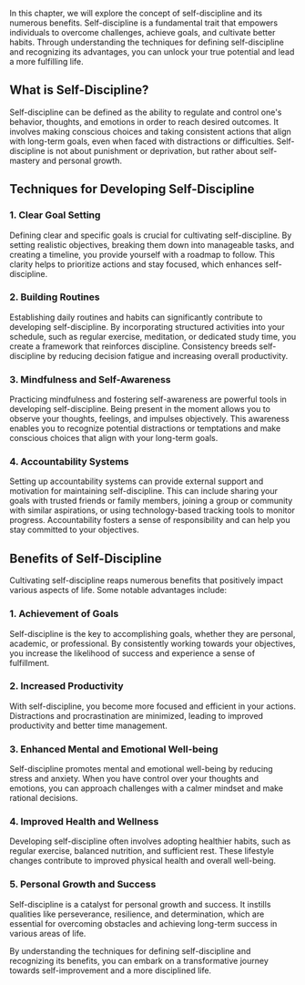 
In this chapter, we will explore the concept of self-discipline and its numerous benefits. Self-discipline is a fundamental trait that empowers individuals to overcome challenges, achieve goals, and cultivate better habits. Through understanding the techniques for defining self-discipline and recognizing its advantages, you can unlock your true potential and lead a more fulfilling life.

What is Self-Discipline?
------------------------

Self-discipline can be defined as the ability to regulate and control one's behavior, thoughts, and emotions in order to reach desired outcomes. It involves making conscious choices and taking consistent actions that align with long-term goals, even when faced with distractions or difficulties. Self-discipline is not about punishment or deprivation, but rather about self-mastery and personal growth.

Techniques for Developing Self-Discipline
-----------------------------------------

### 1. Clear Goal Setting

Defining clear and specific goals is crucial for cultivating self-discipline. By setting realistic objectives, breaking them down into manageable tasks, and creating a timeline, you provide yourself with a roadmap to follow. This clarity helps to prioritize actions and stay focused, which enhances self-discipline.

### 2. Building Routines

Establishing daily routines and habits can significantly contribute to developing self-discipline. By incorporating structured activities into your schedule, such as regular exercise, meditation, or dedicated study time, you create a framework that reinforces discipline. Consistency breeds self-discipline by reducing decision fatigue and increasing overall productivity.

### 3. Mindfulness and Self-Awareness

Practicing mindfulness and fostering self-awareness are powerful tools in developing self-discipline. Being present in the moment allows you to observe your thoughts, feelings, and impulses objectively. This awareness enables you to recognize potential distractions or temptations and make conscious choices that align with your long-term goals.

### 4. Accountability Systems

Setting up accountability systems can provide external support and motivation for maintaining self-discipline. This can include sharing your goals with trusted friends or family members, joining a group or community with similar aspirations, or using technology-based tracking tools to monitor progress. Accountability fosters a sense of responsibility and can help you stay committed to your objectives.

Benefits of Self-Discipline
---------------------------

Cultivating self-discipline reaps numerous benefits that positively impact various aspects of life. Some notable advantages include:

### 1. Achievement of Goals

Self-discipline is the key to accomplishing goals, whether they are personal, academic, or professional. By consistently working towards your objectives, you increase the likelihood of success and experience a sense of fulfillment.

### 2. Increased Productivity

With self-discipline, you become more focused and efficient in your actions. Distractions and procrastination are minimized, leading to improved productivity and better time management.

### 3. Enhanced Mental and Emotional Well-being

Self-discipline promotes mental and emotional well-being by reducing stress and anxiety. When you have control over your thoughts and emotions, you can approach challenges with a calmer mindset and make rational decisions.

### 4. Improved Health and Wellness

Developing self-discipline often involves adopting healthier habits, such as regular exercise, balanced nutrition, and sufficient rest. These lifestyle changes contribute to improved physical health and overall well-being.

### 5. Personal Growth and Success

Self-discipline is a catalyst for personal growth and success. It instills qualities like perseverance, resilience, and determination, which are essential for overcoming obstacles and achieving long-term success in various areas of life.

By understanding the techniques for defining self-discipline and recognizing its benefits, you can embark on a transformative journey towards self-improvement and a more disciplined life.
